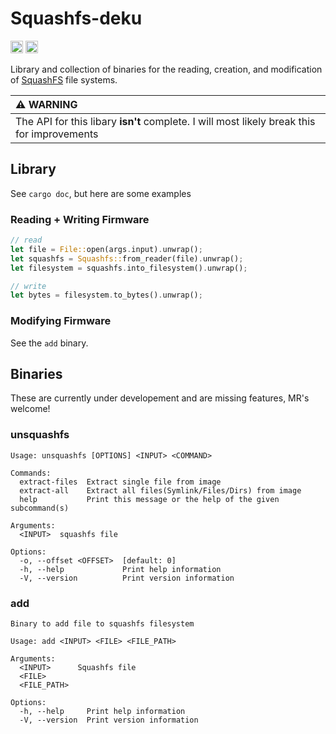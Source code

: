 Squashfs-deku
===============================

[<img alt="github" src="https://img.shields.io/badge/github-wcampbell0x2a/squashfs-deku-8da0cb?style=for-the-badge&labelColor=555555&logo=github" height="20">](https://github.com/wcampbell0x2a/squashfs-deku)
[<img alt="build status" src="https://img.shields.io/github/workflow/status/wcampbell0x2a/squashfs-deku/ci/master?style=for-the-badge" height="20">](https://github.com/wcampbell0x2a/squashfs-deku/actions?query=branch%3Amaster)

Library and collection of binaries for the reading, creation, and modification 
of [SquashFS](https://en.wikipedia.org/wiki/SquashFS) file systems.

| :warning: WARNING                                                                          |
|:-------------------------------------------------------------------------------------------|
| The API for this libary **isn't** complete. I will most likely break this for improvements |

## Library
See `cargo doc`, but here are some examples
### Reading + Writing Firmware
```rust
// read
let file = File::open(args.input).unwrap();
let squashfs = Squashfs::from_reader(file).unwrap();
let filesystem = squashfs.into_filesystem().unwrap();

// write
let bytes = filesystem.to_bytes().unwrap();
```

### Modifying Firmware
See the `add` binary.

## Binaries
These are currently under developement and are missing features, MR's welcome!

### unsquashfs
```
Usage: unsquashfs [OPTIONS] <INPUT> <COMMAND>

Commands:
  extract-files  Extract single file from image
  extract-all    Extract all files(Symlink/Files/Dirs) from image
  help           Print this message or the help of the given subcommand(s)

Arguments:
  <INPUT>  squashfs file

Options:
  -o, --offset <OFFSET>  [default: 0]
  -h, --help             Print help information
  -V, --version          Print version information
```
### add
```
Binary to add file to squashfs filesystem

Usage: add <INPUT> <FILE> <FILE_PATH>

Arguments:
  <INPUT>      Squashfs file
  <FILE>
  <FILE_PATH>

Options:
  -h, --help     Print help information
  -V, --version  Print version information
```
